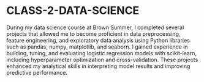 # CLASS-2-DATA-SCIENCE
During my data science course at Brown Summer, I completed several projects that allowed me to become proficient in data preprocessing, feature engineering, and exploratory data analysis using Python libraries such as pandas, numpy, matplotlib, and seaborn. I gained experience in building, tuning, and evaluating logistic regression models with scikit-learn, including hyperparameter optimization and cross-validation. These projects enhanced my analytical skills in interpreting model results and improving predictive performance.
